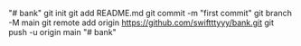 "# bank"  git init git add README.md git commit -m "first commit" git branch -M main git remote add origin https://github.com/swiftttyyy/bank.git git push -u origin main
"# bank" 
